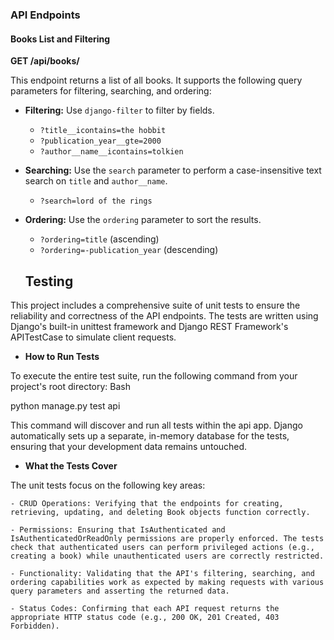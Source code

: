 ### API Endpoints

#### Books List and Filtering

**GET /api/books/**

This endpoint returns a list of all books. It supports the following query parameters for filtering, searching, and ordering:

- **Filtering:** Use `django-filter` to filter by fields.
  - `?title__icontains=the hobbit`
  - `?publication_year__gte=2000`
  - `?author__name__icontains=tolkien`

- **Searching:** Use the `search` parameter to perform a case-insensitive text search on `title` and `author__name`.
  - `?search=lord of the rings`

- **Ordering:** Use the `ordering` parameter to sort the results.
  - `?ordering=title` (ascending)
  - `?ordering=-publication_year` (descending)

  ## Testing

This project includes a comprehensive suite of unit tests to ensure the reliability and correctness of the API endpoints. The tests are written using Django's built-in unittest framework and Django REST Framework's APITestCase to simulate client requests.

- **How to Run Tests**

To execute the entire test suite, run the following command from your project's root directory:
Bash

python manage.py test api

This command will discover and run all tests within the api app. Django automatically sets up a separate, in-memory database for the tests, ensuring that your development data remains untouched.

- **What the Tests Cover**

The unit tests focus on the following key areas:

    - CRUD Operations: Verifying that the endpoints for creating, retrieving, updating, and deleting Book objects function correctly.

    - Permissions: Ensuring that IsAuthenticated and IsAuthenticatedOrReadOnly permissions are properly enforced. The tests check that authenticated users can perform privileged actions (e.g., creating a book) while unauthenticated users are correctly restricted.

    - Functionality: Validating that the API's filtering, searching, and ordering capabilities work as expected by making requests with various query parameters and asserting the returned data.

    - Status Codes: Confirming that each API request returns the appropriate HTTP status code (e.g., 200 OK, 201 Created, 403 Forbidden).

